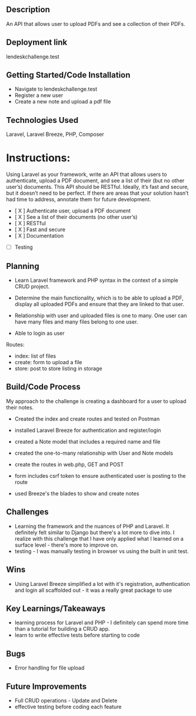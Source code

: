 ## Description

An API that allows user to upload PDFs and see a collection of their PDFs.

## Deployment link

lendeskchallenge.test

## Getting Started/Code Installation

-   Navigate to lendeskchallenge.test
-   Register a new user
-   Create a new note and upload a pdf file

## Technologies Used

Laravel, Laravel Breeze, PHP, Composer

# Instructions:

Using Laravel as your framework, write an API that allows users to authenticate, upload a PDF document, and see a list of their (but no other user’s) documents. This API should be RESTful. Ideally, it’s fast and secure, but it doesn’t need to be perfect. If there are areas that your solution hasn’t had time to address, annotate them for future development.

-   [ X ] Authenticate user, upload a PDF document
-   [ X ] See a list of their documents (no other user’s)
-   [ X ] RESTful
-   [ X ] Fast and secure
-   [ X ] Documentation
-   [ ] Testing

## Planning

-   Learn Laravel framework and PHP syntax in the context of a simple CRUD project.

-   Determine the main functionality, which is to be able to upload a PDF, display all uploaded PDFs and ensure that they are linked to that user.

-   Relationship with user and uploaded files is one to many. One user can have many files and many files belong to one user.

-   Able to login as user

Routes:

-   index: list of files
-   create: form to upload a file
-   store: post to store listing in storage

## Build/Code Process

My approach to the challenge is creating a dashboard for a user to upload their notes.

-   Created the index and create routes and tested on Postman
-   installed Laravel Breeze for authentication and register/login

-   created a Note model that includes a required name and file
-   created the one-to-many relationship with User and Note models

-   create the routes in web.php, GET and POST
-   form includes csrf token to ensure authenticated user is posting to the route

-   used Breeze's the blades to show and create notes

## Challenges

-   Learning the framework and the nuances of PHP and Laravel. It definitely felt similar to Django but there's a lot more to dive into. I realize with this challenge that I have only applied what I learned on a surface level - there's more to improve on.
-   testing - I was manually testing in browser vs using the built in unit test.

## Wins

-   Using Laravel Breeze simplified a lot with it's registration, authentication and login all scaffolded out - it was a really great package to use

## Key Learnings/Takeaways

-   learning process for Laravel and PHP - I definitely can spend more time than a tutorial for building a CRUD app.
-   learn to write effective tests before starting to code

## Bugs

-   Error handling for file upload

## Future Improvements

-   Full CRUD operations - Update and Delete
-   effective testing before coding each feature
